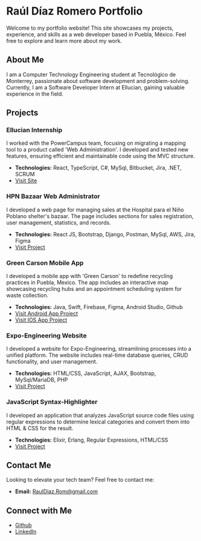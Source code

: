 # Raúl Díaz Romero Portfolio

Welcome to my portfolio website! This site showcases my projects, experience, and skills as a web developer based in Puebla, México. Feel free to explore and learn more about my work.

## About Me

I am a Computer Technology Engineering student at Tecnológico de Monterrey, passionate about software development and problem-solving. Currently, I am a Software Developer Intern at Ellucian, gaining valuable experience in the field.

## Projects

### Ellucian Internship

I worked with the PowerCampus team, focusing on migrating a mapping tool to a product called 'Web Administration'. I developed and tested new features, ensuring efficient and maintainable code using the MVC structure.

- **Technologies:** React, TypeScript, C#, MySql, Bitbucket, Jira, .NET, SCRUM
- [Visit Site](https://www.ellucian.com/)

### HPN Bazaar Web Administrator

I developed a web page for managing sales at the Hospital para el Niño Poblano shelter's bazaar. The page includes sections for sales registration, user management, statistics, and records.

- **Technologies:** React JS, Bootstrap, Django, Postman, MySql, AWS, Jira, Figma
- [Visit Project](https://github.com/ErwinPo/BazarAdmin)

### Green Carson Mobile App

I developed a mobile app with 'Green Carson' to redefine recycling practices in Puebla, Mexico. The app includes an interactive map showcasing recycling hubs and an appointment scheduling system for waste collection.

- **Technologies:** Java, Swift, Firebase, Figma, Android Studio, Github
- [Visit Android App Project](https://github.com/RaulDiazR/ReciclaApp_Android)
- [Visit IOS App Project](https://github.com/DanAcoVaz/PueblaReecicla)

### Expo-Engineering Website

I developed a website for Expo-Engineering, streamlining processes into a unified platform. The website includes real-time database queries, CRUD functionality, and user management.

- **Technologies:** HTML/CSS, JavaScript, AJAX, Bootstrap, MySql/MariaDB, PHP
- [Visit Project](https://github.com/RogerHdzC/TC2005B)

### JavaScript Syntax-Highlighter

I developed an application that analyzes JavaScript source code files using regular expressions to determine lexical categories and convert them into HTML & CSS for the result.

- **Technologies:** Elixir, Erlang, Regular Expressions, HTML/CSS
- [Visit Project](https://github.com/RaulDiazR/Syntax-highlighter)

## Contact Me

Looking to elevate your tech team? Feel free to contact me:

- **Email:** [RaulDiaz.Rom@gmail.com](mailto:RaulDiaz.Rom@gmail.com)

## Connect with Me

- [Github](https://github.com/RaulDiazR)
- [LinkedIn](https://www.linkedin.com/in/raul-dir/)
